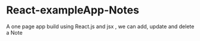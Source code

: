 # React-exampleApp-Notes
A one page app build using React.js and jsx , we can add, update and delete a Note
